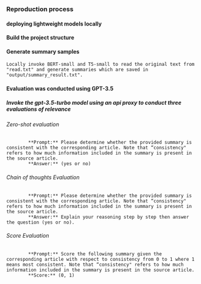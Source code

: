 ### Reproduction process
#### deploying lightweight models locally


#### Build the project structure

#### Generate summary samples
	Locally invoke BERT-small and T5-small to read the original text from "read.txt" and generate summaries which are saved in "output/summary_result.txt".
#### Evaluation was conducted using GPT-3.5
##### Invoke the gpt-3.5-turbo model using an api proxy to conduct three evaluations of relevance
###### Zero-shot evaluation
			**Prompt:** Please determine whether the provided summary is consistent with the corresponding article. Note that “consistency" refers to how much information included in the summary is present in the source article.
			**Answer:** (yes or no)
###### Chain of thoughts Evaluation
			**Prompt:** Please determine whether the provided summary is consistent with the corresponding article. Note that “consistency" refers to how much information included in the summary is present in the source article.
			**Answer:** Explain your reasoning step by step then answer the question (yes or no).
###### Score Evaluation
			**Prompt:** Score the following summary given the corresponding article with respect to consistency from 0 to 1 where 1 means most consistent. Note that “consistency" refers to how much information included in the summary is present in the source article.
			**Score:** (0, 1)
